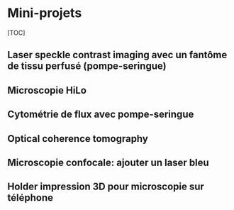 # Mini-projets

[TOC]

## Laser speckle contrast imaging avec un fantôme de tissu perfusé (pompe-seringue)

## Microscopie HiLo

## Cytométrie de flux avec pompe-seringue

## Optical coherence tomography

## Microscopie confocale: ajouter un laser bleu

## Holder impression 3D pour microscopie sur téléphone

